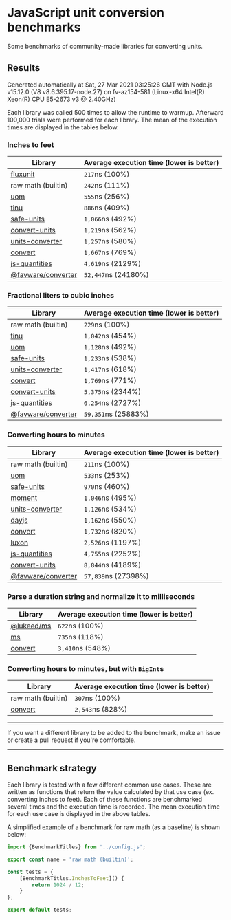 # JavaScript unit conversion benchmarks

Some benchmarks of community-made libraries for converting units.

## Results

<!-- beginblock(results) -->

Generated automatically at Sat, 27 Mar 2021 03:25:26 GMT with Node.js v15.12.0 (V8 v8.6.395.17-node.27) on fv-az154-581 (Linux-x64 Intel(R) Xeon(R) CPU E5-2673 v3 @ 2.40GHz)

Each library was called 500 times to allow the runtime to warmup.
Afterward 100,000 trials were performed for each library.
The mean of the execution times are displayed in the tables below.

### Inches to feet

| Library                                                            | Average execution time (lower is better) |
| ------------------------------------------------------------------ | ---------------------------------------- |
| [fluxunit](https://npmjs.com/package/fluxunit)                     | `217`ns (100%)                           |
| raw math (builtin)                                                 | `242`ns (111%)                           |
| [uom](https://npmjs.com/package/uom)                               | `555`ns (256%)                           |
| [tinu](https://npmjs.com/package/tinu)                             | `886`ns (409%)                           |
| [safe-units](https://npmjs.com/package/safe-units)                 | `1,066`ns (492%)                         |
| [convert-units](https://npmjs.com/package/convert-units)           | `1,219`ns (562%)                         |
| [units-converter](https://npmjs.com/package/units-converter)       | `1,257`ns (580%)                         |
| [convert](https://npmjs.com/package/convert)                       | `1,667`ns (769%)                         |
| [js-quantities](https://npmjs.com/package/js-quantities)           | `4,619`ns (2129%)                        |
| [@favware/converter](https://npmjs.com/package/@favware/converter) | `52,447`ns (24180%)                      |

### Fractional liters to cubic inches

| Library                                                            | Average execution time (lower is better) |
| ------------------------------------------------------------------ | ---------------------------------------- |
| raw math (builtin)                                                 | `229`ns (100%)                           |
| [tinu](https://npmjs.com/package/tinu)                             | `1,042`ns (454%)                         |
| [uom](https://npmjs.com/package/uom)                               | `1,128`ns (492%)                         |
| [safe-units](https://npmjs.com/package/safe-units)                 | `1,233`ns (538%)                         |
| [units-converter](https://npmjs.com/package/units-converter)       | `1,417`ns (618%)                         |
| [convert](https://npmjs.com/package/convert)                       | `1,769`ns (771%)                         |
| [convert-units](https://npmjs.com/package/convert-units)           | `5,375`ns (2344%)                        |
| [js-quantities](https://npmjs.com/package/js-quantities)           | `6,254`ns (2727%)                        |
| [@favware/converter](https://npmjs.com/package/@favware/converter) | `59,351`ns (25883%)                      |

### Converting hours to minutes

| Library                                                            | Average execution time (lower is better) |
| ------------------------------------------------------------------ | ---------------------------------------- |
| raw math (builtin)                                                 | `211`ns (100%)                           |
| [uom](https://npmjs.com/package/uom)                               | `533`ns (253%)                           |
| [safe-units](https://npmjs.com/package/safe-units)                 | `970`ns (460%)                           |
| [moment](https://npmjs.com/package/moment)                         | `1,046`ns (495%)                         |
| [units-converter](https://npmjs.com/package/units-converter)       | `1,126`ns (534%)                         |
| [dayjs](https://npmjs.com/package/dayjs)                           | `1,162`ns (550%)                         |
| [convert](https://npmjs.com/package/convert)                       | `1,732`ns (820%)                         |
| [luxon](https://npmjs.com/package/luxon)                           | `2,526`ns (1197%)                        |
| [js-quantities](https://npmjs.com/package/js-quantities)           | `4,755`ns (2252%)                        |
| [convert-units](https://npmjs.com/package/convert-units)           | `8,844`ns (4189%)                        |
| [@favware/converter](https://npmjs.com/package/@favware/converter) | `57,839`ns (27398%)                      |

### Parse a duration string and normalize it to milliseconds

| Library                                            | Average execution time (lower is better) |
| -------------------------------------------------- | ---------------------------------------- |
| [@lukeed/ms](https://npmjs.com/package/@lukeed/ms) | `622`ns (100%)                           |
| [ms](https://npmjs.com/package/ms)                 | `735`ns (118%)                           |
| [convert](https://npmjs.com/package/convert)       | `3,410`ns (548%)                         |

### Converting hours to minutes, but with `BigInt`s

| Library                                      | Average execution time (lower is better) |
| -------------------------------------------- | ---------------------------------------- |
| raw math (builtin)                           | `307`ns (100%)                           |
| [convert](https://npmjs.com/package/convert) | `2,543`ns (828%)                         |

<!-- endblock(results) -->

---

If you want a different library to be added to the benchmark, make an issue or create a pull request if you're comfortable.

---

## Benchmark strategy

Each library is tested with a few different common use cases.
These are written as functions that return the value calculated by that use case (ex. converting inches to feet).
Each of these functions are benchmarked several times and the execution time is recorded.
The mean execution time for each use case is displayed in the above tables.

A simplified example of a benchmark for raw math (as a baseline) is shown below:

```js
import {BenchmarkTitles} from '../config.js';

export const name = 'raw math (builtin)';

const tests = {
	[BenchmarkTitles.InchesToFeet]() {
		return 1024 / 12;
	}
};

export default tests;
```
